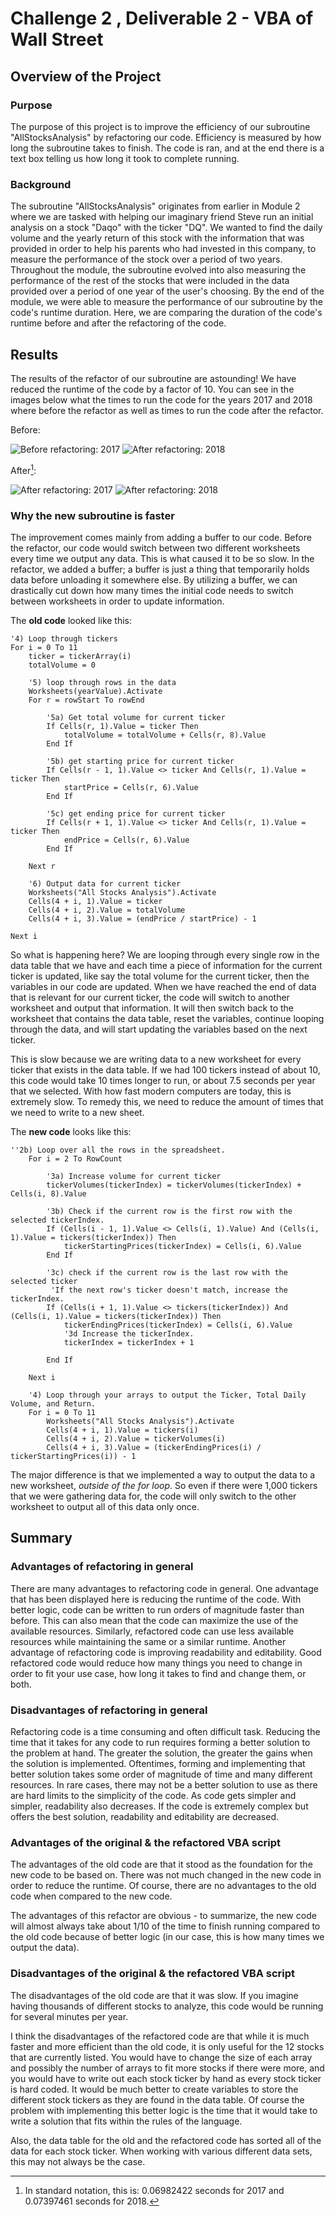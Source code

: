 # Challenge 2 , Deliverable 2 - VBA of Wall Street

## Overview of the Project

### Purpose

The purpose of this project is to improve the efficiency of our subroutine "AllStocksAnalysis" by refactoring our code. Efficiency is measured by how long the subroutine takes to finish. The code is ran, and at the end there is a text box telling us how long it took to complete running. 

### Background

The subroutine "AllStocksAnalysis" originates from earlier in Module 2 where we are tasked with helping our imaginary friend Steve run an initial analysis on a stock "Daqo" with the ticker "DQ". We wanted to find the daily volume and the yearly return of this stock with the information that was provided in order to help his parents who had invested in this company, to measure the performance of the stock over a period of two years. Throughout the module, the subroutine evolved into also measuring the performance of the rest of the stocks that were included in the data provided over a period of one year of the user's choosing. By the end of the module, we were able to measure the performance of our subroutine by the code's runtime duration. Here, we are comparing the duration of the code's runtime before and after the refactoring of the code.

## Results
The results of the refactor of our subroutine are astounding! We have reduced the runtime of the code by a factor of 10. You can see in the images below what the times to run the code for the years 2017 and 2018 where before the refactor as well as times to run the code after the refactor.

Before:

![Before refactoring: 2017](https://github.com/etdirksen/stock-analysis/blob/main/Resources/Before_2017.png) ![After refactoring: 2018](https://github.com/etdirksen/stock-analysis/blob/main/Resources/Before_2018.png)

After[^1]:

![After refactoring: 2017](https://github.com/etdirksen/stock-analysis/blob/main/Resources/After_2017.png) ![After refactoring: 2018](https://github.com/etdirksen/stock-analysis/blob/main/Resources/After_2018.png)


### Why the new subroutine is faster

The improvement comes mainly from adding a buffer to our code. Before the refactor, our code would switch between two different worksheets every time we output any data. This is what caused it to be so slow. In the refactor, we added a buffer; a buffer is just a thing that temporarily holds data before unloading it somewhere else. By utilizing a buffer, we can drastically cut down how many times the initial code needs to switch between worksheets in order to update information.

The __old code__ looked like this:
```
'4) Loop through tickers
For i = 0 To 11
    ticker = tickerArray(i)
    totalVolume = 0

    '5) loop through rows in the data
    Worksheets(yearValue).Activate
    For r = rowStart To rowEnd
    
        '5a) Get total volume for current ticker
        If Cells(r, 1).Value = ticker Then
            totalVolume = totalVolume + Cells(r, 8).Value
        End If
    
        '5b) get starting price for current ticker
        If Cells(r - 1, 1).Value <> ticker And Cells(r, 1).Value = ticker Then
            startPrice = Cells(r, 6).Value
        End If
        
        '5c) get ending price for current ticker
        If Cells(r + 1, 1).Value <> ticker And Cells(r, 1).Value = ticker Then
            endPrice = Cells(r, 6).Value
        End If
        
    Next r
        
    '6) Output data for current ticker
    Worksheets("All Stocks Analysis").Activate
    Cells(4 + i, 1).Value = ticker
    Cells(4 + i, 2).Value = totalVolume
    Cells(4 + i, 3).Value = (endPrice / startPrice) - 1

Next i

```

So what is happening here? We are looping through every single row in the data table that we have and each time a piece of information for the current ticker is updated, like say the total volume for the current ticker, then the variables in our code are updated. When we have reached the end of data that is relevant for our current ticker, the code will switch to another worksheet and output that information. It will then switch back to the worksheet that contains the data table, reset the variables, continue looping through the data, and will start updating the variables based on the next ticker.

This is slow because we are writing data to a new worksheet for every ticker that exists in the data table. If we had 100 tickers instead of about 10, this code would take 10 times longer to run, or about 7.5 seconds per year that we selected. With how fast modern computers are today, this is extremely slow. To remedy this, we need to reduce the amount of times that we need to write to a new sheet.

The __new code__ looks like this:
```
''2b) Loop over all the rows in the spreadsheet.
    For i = 2 To RowCount
    
        '3a) Increase volume for current ticker
        tickerVolumes(tickerIndex) = tickerVolumes(tickerIndex) + Cells(i, 8).Value
        
        '3b) Check if the current row is the first row with the selected tickerIndex.
        If (Cells(i - 1, 1).Value <> Cells(i, 1).Value) And (Cells(i, 1).Value = tickers(tickerIndex)) Then
            tickerStartingPrices(tickerIndex) = Cells(i, 6).Value
        End If
        
        '3c) check if the current row is the last row with the selected ticker
         'If the next row's ticker doesn't match, increase the tickerIndex.
        If (Cells(i + 1, 1).Value <> tickers(tickerIndex)) And (Cells(i, 1).Value = tickers(tickerIndex)) Then
            tickerEndingPrices(tickerIndex) = Cells(i, 6).Value
            '3d Increase the tickerIndex.
            tickerIndex = tickerIndex + 1
            
        End If
    
    Next i
    
    '4) Loop through your arrays to output the Ticker, Total Daily Volume, and Return.
    For i = 0 To 11
        Worksheets("All Stocks Analysis").Activate
        Cells(4 + i, 1).Value = tickers(i)
        Cells(4 + i, 2).Value = tickerVolumes(i)
        Cells(4 + i, 3).Value = (tickerEndingPrices(i) / tickerStartingPrices(i)) - 1
```

The major difference is that we implemented a way to output the data to a new worksheet, _outside of the for loop_. So even if there were 1,000 tickers that we were gathering data for, the code will only switch to the other worksheet to output all of this data only once.

## Summary

### Advantages of refactoring in general
There are many advantages to refactoring code in general. One advantage that has been displayed here is reducing the runtime of the code. With better logic, code can be written to run orders of magnitude faster than before. This can also mean that the code can maximize the use of the available resources. Similarly, refactored code can use less available resources while maintaining the same or a similar runtime. Another advantage of refactoring code is improving readability and editability. Good refactored code would reduce how many things you need to change in order to fit your use case, how long it takes to find and change them, or both.

### Disadvantages of refactoring in general
Refactoring code is a time consuming and often difficult task. Reducing the time that it takes for any code to run requires forming a better solution to the problem at hand. The greater the solution, the greater the gains when the solution is implemented. Oftentimes, forming and implementing that better solution takes some order of magnitude of time and many different resources. In rare cases, there may not be a better solution to use as there are hard limits to the simplicity of the code. As code gets simpler and simpler, readability also decreases. If the code is extremely complex but offers the best solution, readability and editability are decreased.

### Advantages of the original & the refactored VBA script
The advantages of the old code are that it stood as the foundation for the new code to be based on. There was not much changed in the new code in order to reduce the runtime. Of course, there are no advantages to the old code when compared to the new code. 

The advantages of this refactor are obvious - to summarize, the new code will almost always take about 1/10 of the time to finish running compared to the old code because of better logic (in our case, this is how many times we output the data). 

### Disadvantages of the original & the refactored VBA script
The disadvantages of the old code are that it was slow. If you imagine having thousands of different stocks to analyze, this code would be running for several minutes per year.

I think the disadvantages of the refactored code are that while it is much faster and more efficient than the old code, it is only useful for the 12 stocks that are currently listed. You would have to change the size of each array and possibly the number of arrays to fit more stocks if there were more, and you would have to write out each stock ticker by hand as every stock ticker is hard coded. It would be much better to create variables to store the different stock tickers as they are found in the data table. Of course the problem with implementing this better logic is the time that it would take to write a solution that fits within the rules of the language.

Also, the data table for the old and the refactored code has sorted all of the data for each stock ticker. When working with various different data sets, this may not always be the case.

[^1]: In standard notation, this is: 0.06982422 seconds for 2017 and 0.07397461 seconds for 2018.
